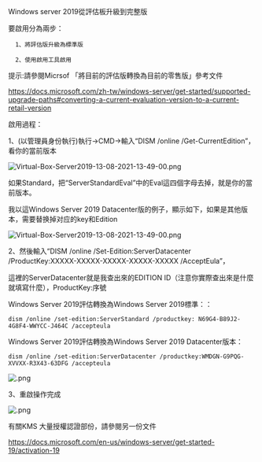 Windows server 2019從評估板升級到完整版


要啟用分為兩步：

      1、將評估版升級為標準版

      2、使用啟用工具啟用
      
      
提示:請參閱Micrsof 「將目前的評估版轉換為目前的零售版」參考文件

https://docs.microsoft.com/zh-tw/windows-server/get-started/supported-upgrade-paths#converting-a-current-evaluation-version-to-a-current-retail-version 
      
      

啟用過程：

1、(以管理員身份執行)執行->CMD->輸入“DISM /online /Get-CurrentEdition”，看你的當前版本
</code></pre><p><img src="https://i.ibb.co/VtF56p7/Virtual-Box-Server2019-13-08-2021-13-54-13.png" alt="Virtual-Box-Server2019-13-08-2021-13-49-00.png" title="                   Virtual-Box-Server2019-13-08-2021-13-49-00.png"></p></div>
如果Standard，把“ServerStandardEval”中的Eval這四個字母去掉，就是你的當前版本。

我以這Windows Server 2019 Datacenter版的例子，顯示如下，如果是其他版本，需要替换掉对应的key和Edition
</code></pre><p><img src="https://i.ibb.co/8YbVq5s/Virtual-Box-Server2019-13-08-2021-13-54-26.png" alt="Virtual-Box-Server2019-13-08-2021-13-49-00.png" title="                   Virtual-Box-Server2019-13-08-2021-13-49-00.png"></p></div>



2、然後輸入“DISM /online /Set-Edition:ServerDatacenter /ProductKey:XXXXX-XXXXX-XXXXX-XXXXX-XXXXX /AcceptEula”，

這裡的ServerDatacenter就是我查出來的EDITION ID（注意你實際查出來是什麼就填寫什麼），ProductKey:序號

</p><p>Windows Server 2019評估轉換為Windows Server 2019標準：：</p><pre><code>dism /online /set-edition:ServerStandard /productkey: N69G4-B89J2-4G8F4-WWYCC-J464C /accepteula
</code></pre><p>Windows Server 2019評估轉換為Windows Server 2019 Datacenter版本：</p><pre><code>dism /online /set-edition:ServerDatacenter /productkey:WMDGN-G9PQG-XVVXX-R3X43-63DFG /accepteula
</code></pre><p><img src="https://i.ibb.co/7bT9VSW/Virtual-Box-Server2019-13-08-2021-14-00-02.png" alt="         .png" title="                  .png"></p></div>



3、重啟操作完成
</code></pre><p><img src="https://i.ibb.co/2jp3Wy4/Virtual-Box-Server2019-13-08-2021-14-07-37.png" alt="         .png" title="                  .png"></p></div>



有關KMS 大量授權認證部份，請參閱另一份文件

https://docs.microsoft.com/en-us/windows-server/get-started-19/activation-19
